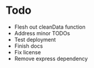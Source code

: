 # Todo

* Flesh out cleanData function
* Address minor TODOs
* Test deployment
* Finish docs
* Fix license
* Remove express dependency
